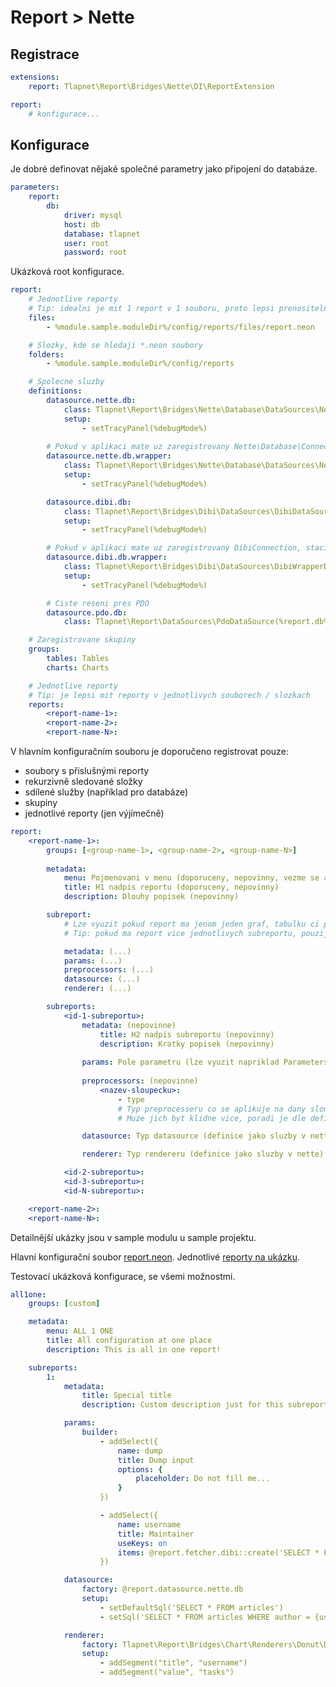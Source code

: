 # Report > Nette

## Registrace

```yaml
extensions:
	report: Tlapnet\Report\Bridges\Nette\DI\ReportExtension
```

```yaml
report:
	# konfigurace...
```

## Konfigurace

Je dobré definovat nějaké společné parametry jako připojení do databáze.

```yaml
parameters:
	report:
		db:
			driver: mysql
			host: db
			database: tlapnet
			user: root
			password: root
```

Ukázková root konfigurace.

```yaml
report:
	# Jednotlive reporty
	# Tip: idealni je mit 1 report v 1 souboru, proto lepsi prenositelnost a prehlednost
	files:
		- %module.sample.moduleDir%/config/reports/files/report.neon

	# Slozky, kde se hledaji *.neon soubory
	folders:
		- %module.sample.moduleDir%/config/reports

	# Spolecne sluzby
	definitions:
		datasource.nette.db:
			class: Tlapnet\Report\Bridges\Nette\Database\DataSources\NetteDatabaseDataSource(%report.db%)
			setup:
				- setTracyPanel(%debugMode%)
				
		# Pokud v aplikaci mate uz zaregistrovany Nette\Database\Connection, staci pouzit tento wrapper
		datasource.nette.db.wrapper:
			class: Tlapnet\Report\Bridges\Nette\Database\DataSources\NetteDatabaseWrapperDataSource
			setup:
				- setTracyPanel(%debugMode%)

		datasource.dibi.db:
			class: Tlapnet\Report\Bridges\Dibi\DataSources\DibiDataSource(%report.db%)
			setup:
				- setTracyPanel(%debugMode%)

		# Pokud v aplikaci mate uz zaregistrovany DibiConnection, staci pouzit tento wrapper
		datasource.dibi.db.wrapper:
			class: Tlapnet\Report\Bridges\Dibi\DataSources\DibiWrapperDataSource
			setup:
				- setTracyPanel(%debugMode%)

		# Ciste reseni pres PDO
		datasource.pdo.db:
			class: Tlapnet\Report\DataSources\PdoDataSource(%report.db%)

	# Zaregistrovane skupiny
	groups:
		tables: Tables
		charts: Charts

	# Jednotlive reporty
	# Tip: je lepsi mit reporty v jednotlivych souborech / slozkach
	reports:
		<report-name-1>:
		<report-name-2>:
		<report-name-N>:
```

V hlavním konfiguračním souboru je doporučeno registrovat pouze:

- soubory s přislušnými reporty
- rekurzivně sledované složky
- sdílené služby (například pro databáze)
- skupiny
- jednotlivé reporty (jen výjímečně)

```yaml
report:
	<report-name-1>:
		groups: [<group-name-1>, <group-name-2>, <group-name-N>]
	
		metadata:
			menu: Pojmenovani v menu (doporuceny, nepovinny, vezme se automaticky z nazvu reportu)
			title: H1 nadpis reportu (doporuceny, nepovinny)
			description: Dlouhy popisek (nepovinny)

		subreport:
			# Lze vyuzit pokud report ma jenom jeden graf, tabulku ci podobne
			# Tip: pokud ma report vice jednotlivych subreportu, pouzijte klic subreports

			metadata: (...)
			params: (...)
			preprocessors: (...)
			datasource: (...)
			renderer: (...)

		subreports:
			<id-1-subreportu>:
				metadata: (nepovinne)
					title: H2 nadpis subreportu (nepovinny)
					description: Kratky popisek (nepovinny)
	
				params: Pole parametru (lze vyuzit napriklad ParametersBuilder) (nepovinne)
					
				preprocessors: (nepovinne)
					<nazev-sloupecku>:
						- type
						# Typ preprocesseru co se aplikuje na dany sloupecek
						# Muze jich byt klidne vice, poradi je dle definice

				datasource: Typ datasource (definice jako sluzby v nette)

				renderer: Typ rendereru (definice jako sluzby v nette)

			<id-2-subreportu>:
			<id-3-subreportu>:
			<id-N-subreportu>:

	<report-name-2>:
	<report-name-N>:
```

Detailnější ukázky jsou v sample modulu u sample projektu.

Hlavní konfigurační soubor [report.neon](https://git.ispa.cz/modules/sample-module/blob/master/config/report.neon).
Jednotlivé [reporty na ukázku](https://git.ispa.cz/modules/sample-module/tree/master/config/reports/).

Testovací ukázková konfigurace, se všemi možnostmi.

```yaml
all1one:
	groups: [custom]

	metadata:
		menu: ALL 1 ONE
		title: All configuration at one place
		description: This is all in one report!

	subreports:
		1:
			metadata:
				title: Special title
				description: Custom description just for this subreport

			params:
				builder:
					- addSelect({
						name: dump
						title: Dump input
						options: {
							placeholder: Do not fill me...
						}
					})

					- addSelect({
						name: username
						title: Maintainer
						useKeys: on
						items: @report.fetcher.dibi::create('SELECT * FROM `login_user`')::fetchPairs('id', 'name')
					})

			datasource:
				factory: @report.datasource.nette.db
				setup:
					- setDefaultSql('SELECT * FROM articles')
					- setSql('SELECT * FROM articles WHERE author = {username}')

			renderer:
				factory: Tlapnet\Report\Bridges\Chart\Renderers\Donut\DonutChartRenderer
				setup:
					- addSegment("title", "username")
					- addSegment("value", "tasks")
```
